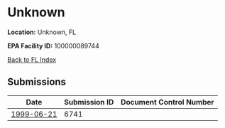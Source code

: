 # Unknown

**Location:** Unknown, FL

**EPA Facility ID:** 100000089744

[Back to FL Index](../../index.md)

## Submissions

| Date | Submission ID | Document Control Number |
|------|--------------|-------------------------|
| [1999-06-21](submissions/6741.md) | 6741 |  |
